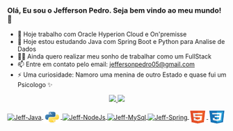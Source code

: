 ### Olá, Eu sou o Jefferson Pedro. Seja bem vindo ao meu mundo! 👋

- 🔭 Hoje trabalho com Oracle Hyperion Cloud e On'premisse
- 🌱 Hoje estou estudando Java com Spring Boot e Python para Analise de Dados
- 👨‍💻 Ainda quero realizar meu sonho de trabalhar como um FullStack 
- 📫 Entre em contato pelo email: jeffersonpedro05@gmail.com
- ⚡ Uma curiosidade: Namoro uma menina de outro Estado e quase fui um Psicologo ✨

<div align="center">
  <a href="linktr.ee/Jefferson.Pedro">
  <img height="180em" src="https://github-readme-stats.vercel.app/api?username=Jefferson-Pedro&show_icons=true&theme=github_dark&include_all_commits=true&count_private=true"/>
  <img height="180em" src="https://github-readme-stats.vercel.app/api/top-langs/?username=Jefferson-Pedro&layout=compact&langs_count=7&theme=github_dark"/>
</div>

<div style="display: inline_block"><br>
  <img align="center" alt="Jeff-Java" height="40" width="50" src="https://cdn.jsdelivr.net/gh/devicons/devicon/icons/java/java-original-wordmark.svg" />
  <img align="center" alt="Jeff-Python" height="30" width="40" src="https://raw.githubusercontent.com/devicons/devicon/master/icons/python/python-original.svg"/>
  <img align="center" alt="Jeff-NodeJs" height="30" width="40" src="https://cdn.jsdelivr.net/gh/devicons/devicon/icons/nodejs/nodejs-original.svg" />
  <img align="center" alt="Jeff-MySql" height="50" width="60" src="https://cdn.jsdelivr.net/gh/devicons/devicon/icons/mysql/mysql-original-wordmark.svg" /> 
  <img align="center" alt="Jeff-Spring" height="50" width="60" src="https://cdn.jsdelivr.net/gh/devicons/devicon/icons/spring/spring-original-wordmark.svg"/>
  <img align="center" alt="Jeff-HTML" height="30" width="40" src="https://raw.githubusercontent.com/devicons/devicon/master/icons/html5/html5-original.svg"/>
  <img align="center" alt="Jeff-CSS" height="30" width="40" src="https://raw.githubusercontent.com/devicons/devicon/master/icons/css3/css3-original.svg"/>
</div>


